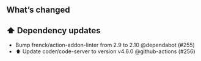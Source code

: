 ## What’s changed
## ⬆️ Dependency updates

- Bump frenck/action-addon-linter from 2.9 to 2.10 @dependabot (#255)
- ⬆️ Update coder/code-server to version v4.6.0 @github-actions (#256)

